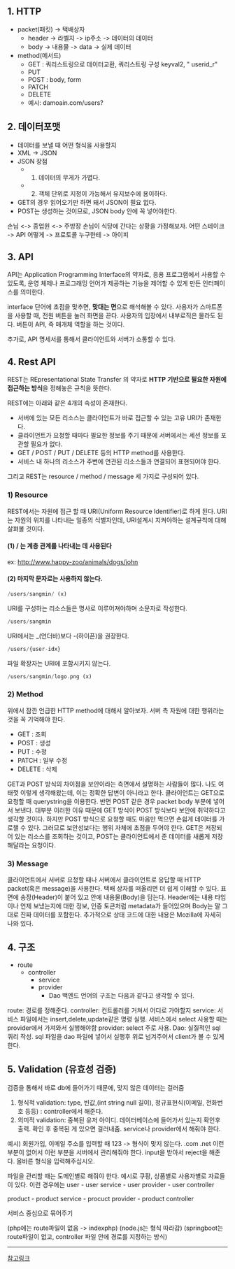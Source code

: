 ## 1. HTTP
* packet(패킷)  -> 택배상자 
    * header -> 라벨지 -> ip주소 -> 데이터의 데이터
    * body -> 내용물 -> data -> 실제 데이터
* method(메서드)
    * GET : 쿼리스트링으로 데이터교환, 쿼리스트링 구성 keyval2, " userid_r"
    * PUT
    * POST : body, form
    * PATCH
    * DELETE
    * 예시: damoain.com/users?

## 2. 데이터포맷
* 데이터를 보낼 때 어떤 형식을 사용할지
* XML -> JSON
* JSON 장점
    * 1) 데이터의 무게가 가볍다.
    * 2) 객체 단위로 지정이 가능해서 유지보수에 용이하다.
* GET의 경우 읽어오기만 하면 돼서 JSON이 필요 없다.
* POST는 생성하는 것이므로, JSON body 안에 꼭 넣어야한다.

손님 <-> 종업원 <-> 주방장
손님이 식당에 간다는 상황을 가정해보자.
어떤 스테이크 -> API
어떻게 -> 프로토콜
누구한테 -> 아이피

## 3. API 
API는 Application Programming Interface의 약자로, 응용 프로그램에서 사용할 수 있도록, 운영 체제나 프로그래밍 언어가 제공하는 기능을 제어할 수 있게 만든 인터페이스를 의미한다.

interface 단어에 초점을 맞추면, **맞대는 면**으로 해석해볼 수 있다.
사용자가 스마트폰을 사용할 때, 전원 버튼을 눌러 화면을 끈다. 
사용자의 입장에서 내부로직은 몰라도 된다.
버튼이 API, 즉 매개체 역할을 하는 것이다. 

추가로, API 명세서를 통해서 클라이언트와 서버가 소통할 수 있다.

## 4. Rest API

REST는 REpresentational State Transfer 의 약자로 **HTTP 기반으로 필요한 자원에 접근하는 방식**을 정해놓은 규칙을 뜻한다. 

REST에는 아래와 같은 4개의 속성이 존재한다.

* 서버에 있는 모든 리소스는 클라이언트가 바로 접근할 수 있는 고유 URI가 존재한다. 
* 클라이언트가 요청할 때마다 필요한 정보를 주기 때문에 서버에서는 세션 정보를 포관할 필요가 없다.
* GET / POST / PUT / DELETE 등의 HTTP method를 사용한다.
* 서비스 내 하나의 리소스가 주변에 연관된 리소스들과 연결되어 표현되어야 한다.

그리고 REST는 resource / method / message 세 가지로 구성되어 있다.

### 1) Resource

REST에서는 자원에 접근 할 때 URI(Uniform Resource Identifier)로 하게 된다. URI는 자원의 위치를 나타내는 일종의 식별자인데, URI설계시 지켜야하는 설계규칙에 대해 살펴볼 것이다.

#### (1) / 는 계층 관계를 나타내는 데 사용된다
ex: http://www.happy-zoo/animals/dogs/john
#### (2) 마지막 문자로는 사용하지 않는다.

```php
/users/sangmin/ (x)
```
URI를 구성하는 리소스들은 명사로 이루어져야하며 소문자로 작성한다.
```php
/users/sangmin
```

URI에서는 _(언더바)보다 -(하이픈)을 권장한다.
```php
/users/{user-idx}
```

파일 확장자는 URI에 포함시키지 않는다.
```php
/users/sangmin/logo.png (x)
```

### 2) Method
위에서 잠깐 언급한 HTTP method에 대해서 알아보자. 서버 측 자원에 대한 행위라는 것을 꼭 기억해야 한다.

* GET : 조회
* POST : 생성
* PUT : 수정
* PATCH : 일부 수정
* DELETE : 삭제

GET과 POST 방식의 차이점을 보안이라는 측면에서 설명하는 사람들이 많다. 나도 여태껏 이렇게 생각해왔는데, 이는 정확한 답변이 아니라고 한다.
클라이언트는 GET으로 요청할 때 querystring을 이용한다. 반면 POST 같은 경우 packet body 부분에 넣어서 보낸다. 대부분 이러한 이유 때문에 GET 방식이 POST 방식보다 보안에 취약하다고 생각할 것이다. 하지만 POST 방식으로 요청할 때도 마음만 먹으면 손쉽게 데이터를 가로챌 수 있다.
그러므로 보안성보다는 행위 자체에 초점을 두어야 한다. GET은 저장되어 있는 리소스를 조회하는 것이고, POST는 클라이언트에서 준 데이터를 새롭게 저장해달라는 요청이다.

### 3) Message
클라이언트에서 서버로 요청할 때나 서버에서 클라이언트로 응답할 때 HTTP packet(혹은 message)을 사용한다. 택배 상자를 떠올리면 더 쉽게 이해할 수 있다. 표면에 송장(Header)이 붙어 있고 안에 내용물(Body)을 담는다. Header에는 내용 타입이나 언제 보냈는지에 대한 정보, 인증 토큰처럼 metadata가 들어있으며 Body는 말 그대로 진짜 데이터를 포함한다. 추가적으로 상태 코드에 대한 내용은 Mozilla에 자세히 나와 있다.

## 4. 구조

* route
    * controller
        * service
        * provider
            * Dao
백엔드 언어의 구조는 다음과 같다고 생각할 수 있다.

route: 경로를 정해준다.
controller: 컨트롤러를 거쳐서 어디로 가야할지 
service: 서비스 파일에서는 insert,delete,update같은 명령 실행. 서비스에서 select 사용할 때는 provider에서 가져와서 실행해야함
provider: select 주로 사용.
Dao: 실질적인 sql 쿼리 작성. sql 파일을 dao 파일에 넣어서 실행후 위로 넘겨주어서 client가 볼 수 있게 한다.


## 5. Validation (유효성 검증)
검증을 통해서 바로 db에 들어가기 때문에, 맞지 않은 데이터는 걸러줌

1) 형식적 validation: type, 빈값,(int string null 길이), 정규표현식(이메일, 전화번호 등등) : controller에서 해준다.
2) 의미적 validation: 중복된 유저 아이디. 데이터베이스에 들어가서 있는지 확인후 출력. 확인 후 중복된 게 있으면 걸러내줌. service나 provider에서 해줘야 한다.

예시)
회원가입, 이메일 주소를 입력할 때 123 -> 형식이 맞지 않는다.
.com .net 이런 부분이 없어서
이런 부분을 서버에서 관리해줘야 한다.
input을 받아서 reject을 해준다.
올바른 형식을 입력해주십시오.

파일을 관리할 때는 도메인별로 해줘야 한다.
예시로 쿠팡, 상품별로 사용자별로 자료들이 있다.
이런 경우에는
user - user service
    - user provider
    - user controller

product - product service
        - procuct provider
        - product controller
    
서비스 중심으로 묶어주기


(php에는 route파일이 없음 -> indexphp)
(node.js는 형식 따라감)
(springboot는 route파일이 없고, controller 파일 안에 경로를 지정하는 방식)

---

[참고링크](https://dydrlaks.medium.com/rest-api-3e424716bab)